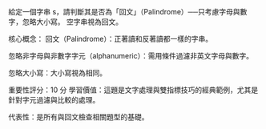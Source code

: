 給定一個字串 s，請判斷其是否為「回文」（Palindrome）──只考慮字母與數字，忽略大小寫。
空字串視為回文。

核心概念：
回文（Palindrome）：正著讀和反著讀都一樣的字串。

忽略非字母與非數字字元（alphanumeric）：需用條件過濾非英文字母與數字。

忽略大小寫：大小寫視為相同。

重要性評分：10 分
學習價值：這題是文字處理與雙指標技巧的經典範例，尤其是針對字元過濾與比較的處理。

代表性：是所有與回文檢查相關題型的基礎。

